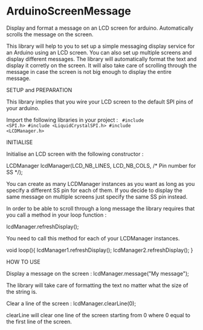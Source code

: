 # ArduinoScreenMessage
Display and format a message on an LCD screen for arduino. Automatically scrolls the message on the screen.

This library will help to you to set up a simple messaging display service for an Arduino using an LCD screen. You can also set up multiple screens and display different messages. The library will automatically format the text and display it corretly on the screen. It will also take care of scrolling through the message in case the screen is not big enough to display the entire message. 


SETUP and PREPARATION

This library implies that you wire your LCD screen to the default SPI pins of your arduino.  

Import the following libraries in your project : 
<code>
#include <SPI.h>
#include <LiquidCrystalSPI.h>
#include <LCDManager.h>
</code>

INITIALISE 

Initialise an LCD screen with the following constructor : 

LCDManager lcdManager(LCD_NB_LINES, LCD_NB_COLS, /* Pin number for SS */);

You can create as many LCDManager instances as you want as long as you specify a different SS pin for each of them. If you decide to display the same message on multiple screens just specify the same SS pin instead. 

In order to be able to scroll through a long message the library requires that you call a method in your loop function : 

lcdManager.refreshDisplay();

You need to call this method for each of your LCDManager instances. 

void loop(){
lcdManager1.refreshDisplay();
lcdManager2.refreshDisplay();
}

HOW TO USE

Display a message on the screen : 
lcdManager.message("My message");

The library will take care of formatting the text no matter what the size of the string is. 

Clear a line of the screen : 
lcdManager.clearLine(0);

clearLine will clear one line of the screen starting from 0 where 0 equal to the first line of the screen. 

  
